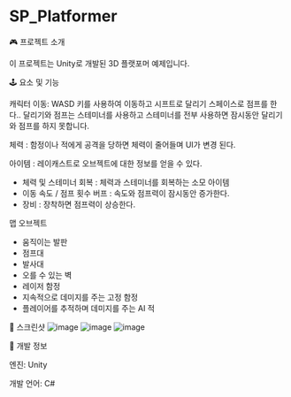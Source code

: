# SP_Platformer
 
🎮 프로젝트 소개

이 프로젝트는 Unity로 개발된 3D 플랫포머 예제입니다.

🕹️ 요소 및 기능

캐릭터 이동: WASD 키를 사용하여 이동하고 시프트로 달리기 스페이스로 점프를 한다..
달리기와 점프는 스테미너를 사용하고 스테미너를 전부 사용하면 잠시동안 달리기와 점프를 하지 못합니다.

체력 : 함정이나 적에게 공격을 당하면 체력이 줄어들며 UI가 변경 된다.

아이템 : 레이캐스트로 오브젝트에 대한 정보를 얻을 수 있다.
  - 체력 및 스테미너 회복 : 체력과 스테미너를 회복하는 소모 아이템
  - 이동 속도 / 점프 횟수 버프 : 속도와 점프력이 잠시동안 증가한다.
  - 장비 : 장착하면 점프력이 상승한다.

맵 오브젝트
  - 움직이는 발판
  - 점프대
  - 발사대
  - 오를 수 있는 벽
  - 레이저 함정
  - 지속적으로 데미지를 주는 고정 함정
  - 플레이어를 추적하며 데미지를 주는 AI 적

📸 스크린샷
![image](https://github.com/user-attachments/assets/934ab3b1-562b-491d-87d2-a49d2ed40f9d)
![image](https://github.com/user-attachments/assets/12722941-f80b-4927-85ac-5398e32cc274)
![image](https://github.com/user-attachments/assets/051f5668-34fc-48bb-97cd-c312c61eade7)


🔧 개발 정보

엔진: Unity

개발 언어: C#
